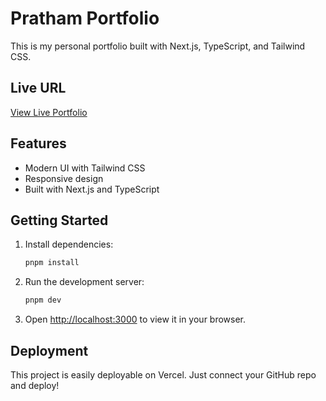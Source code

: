 # Pratham Portfolio

This is my personal portfolio built with Next.js, TypeScript, and Tailwind CSS.

## Live URL

[View Live Portfolio](tangerine-gumdrop-39462b.netlify.app) <!-- Replace with your actual Vercel URL after deployment -->

## Features
- Modern UI with Tailwind CSS
- Responsive design
- Built with Next.js and TypeScript

## Getting Started

1. Install dependencies:
   ```bash
   pnpm install
   ```
2. Run the development server:
   ```bash
   pnpm dev
   ```
3. Open [http://localhost:3000](http://localhost:3000) to view it in your browser.

## Deployment

This project is easily deployable on Vercel. Just connect your GitHub repo and deploy! 

